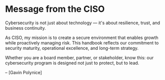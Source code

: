 # Message from the CISO

Cybersecurity is not just about technology — it's about resilience, trust, and business continuity.

As CISO, my mission is to create a secure environment that enables growth while proactively managing risk. This handbook reflects our commitment to security maturity, operational excellence, and long-term strategy.

Whether you are a board member, partner, or stakeholder, know this: our cybersecurity program is designed not just to protect, but to lead.

– [Gavin Polynice]
